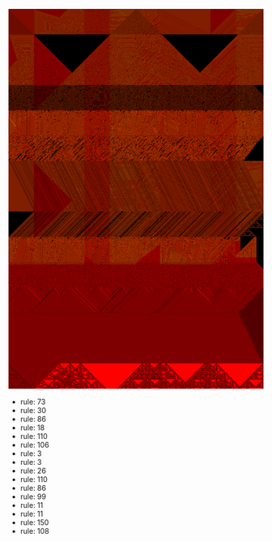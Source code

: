 ![photo](./output.png) 
 * rule: 73
* rule: 30
* rule: 86
* rule: 18
* rule: 110
* rule: 106
* rule: 3
* rule: 3
* rule: 26
* rule: 110
* rule: 86
* rule: 99
* rule: 11
* rule: 11
* rule: 150
* rule: 108
